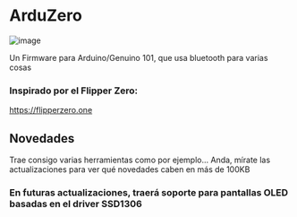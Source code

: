 # ArduZero

![image](https://github.com/Danucosukosuko/ArduZero/assets/71569318/b794c1f2-66fa-4b07-8686-3b87e0931512)



Un Firmware para Arduino/Genuino 101, que usa bluetooth para varias cosas
### Inspirado por el Flipper Zero:
https://flipperzero.one

## Novedades

Trae consigo varias herramientas como por ejemplo... Anda, mírate las actualizaciones para ver qué novedades caben en más de 100KB

### En futuras actualizaciones, traerá soporte para pantallas OLED basadas en el driver SSD1306
